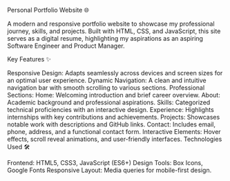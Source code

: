 Personal Portfolio Website 🌐

A modern and responsive portfolio website to showcase my professional journey, skills, and projects. Built with HTML, CSS, and JavaScript, this site serves as a digital resume, highlighting my aspirations as an aspiring Software Engineer and Product Manager.

Key Features ✨

Responsive Design: Adapts seamlessly across devices and screen sizes for an optimal user experience.
Dynamic Navigation: A clean and intuitive navigation bar with smooth scrolling to various sections.
Professional Sections:
Home: Welcoming introduction and brief career overview.
About: Academic background and professional aspirations.
Skills: Categorized technical proficiencies with an interactive design.
Experience: Highlights internships with key contributions and achievements.
Projects: Showcases notable work with descriptions and GitHub links.
Contact: Includes email, phone, address, and a functional contact form.
Interactive Elements: Hover effects, scroll reveal animations, and user-friendly interfaces.
Technologies Used 🛠️

Frontend: HTML5, CSS3, JavaScript (ES6+)
Design Tools: Box Icons, Google Fonts
Responsive Layout: Media queries for mobile-first design.
